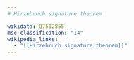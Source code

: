 ```yaml
---
# Hirzebruch signature theorem

wikidata: Q7512855
msc_classification: "14"
wikipedia_links:
  - "[[Hirzebruch signature theorem]]"
---
```


